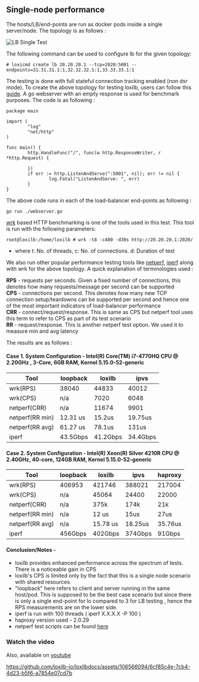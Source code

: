 ## Single-node performance 

The hosts/LB/end-points are run as docker pods inside a single server/node. The topology is as follows :

![LB Single Test](photos/LBSingleTest.png)

The following command can be used to configure lb for the given topology:

```
# loxicmd create lb 20.20.20.1 --tcp=2020:5001 --endpoints=31.31.31.1:1,32.32.32.1:1,33.33.33.1:1
```
The testing is done with full stateful connection tracking enabled (non dsr mode).  To create the above topology for testing loxilb, users can follow this [guide](simple_topo.md). A go webserver with an empty response is used for benchmark purposes. The code is as following :

```
package main

import (
        "log"
        "net/http"
)

func main() {
        http.HandleFunc("/", func(w http.ResponseWriter, r *http.Request) {

        })
        if err := http.ListenAndServe(":5001", nil); err != nil {
                log.Fatal("ListenAndServe: ", err)
        }
}
```
The above code runs in each of the load-balancer end-points as following :

```
go run ./webserver.go
```

[wrk](https://github.com/wg/wrk) based HTTP benchmarking is one of the tools used in this test. This tool is run with the following parameters:

```
root@loxilb:/home/loxilb # wrk -t8 -c400 -d30s http://20.20.20.1:2020/
```
- where t: No. of threads, c: No. of connections. d: Duration of test

We also run other popular performance testing tools like [netperf](https://github.com/HewlettPackard/netperf), [iperf](https://iperf.fr/) along with wrk for the above topology. A quick explanation of terminologies used :

**RPS** - requests per seconds. Given a fixed number of connections, this denotes how many requests/message per second can be supported    
**CPS** - connections per second. This denotes how many new TCP connection setup/teardowns can be supported per second and hence one of the most important indicators of load-balancer performance     
**CRR** - connect/request/response. This is same as CPS but netperf tool uses this term to refer to CPS as part of its test scenario       
**RR** - request/response. This is another netperf test option. We used it to measure min and avg latency   

The results are as follows :

#### Case 1. System Configuration - Intel(R) Core(TM) i7-4770HQ CPU @ 2.20GHz , 3-Core,  6GB RAM, Kernel 5.15.0-52-generic

| Tool  |loopback   |loxilb   |ipvs   |
|---|---|---|---|
|wrk(RPS) |38040| 44833  | 40012  |
|wrk(CPS)| n/a  | 7020  |  6048 |
|netperf(CRR)| n/a| 11674 | 9901|
|netperf(RR min)|12.31 us  |15.2us   |  19.75us  |
|netperf(RR avg)|61.27 us  |78.1us   |  131us  |
|iperf   | 43.5Gbps  |41.2Gbps   | 34.4Gbps  |

#### Case 2. System Configuration - Intel(R) Xeon(R) Silver 4210R CPU @ 2.40GHz, 40-core, 124GB RAM, Kernel 5.15.0-52-generic

| Tool  |loopback   |loxilb   |ipvs   |haproxy   |
|---|---|---|---|---|
|wrk(RPS) |406953| 421746  | 388021  |217004  |
|wrk(CPS)| n/a  | 45064  |  24400 |22000 |
|netperf(CRR)| n/a| 375k | 174k| 21k|
|netperf(RR min)| n/a | 12 us  |15us   |  27us  |
|netperf(RR avg)| n/a | 15.78 us  |18.25us   |  35.76us  |
|iperf   | 456Gbps  |402Gbps   | 374Gbps  |91Gbps  |

#### Conclusion/Notes -   

* loxilb provides enhanced performance across the spectrum of tests.  There is a noticeable gain in CPS
* loxilb's CPS is limited only by the fact that this is a single node scenario with shared resources
* "loopback" here refers to client and server running in the same host/pod. This is supposed to be the best case scenario but since there is only a single end-point for lo compared to 3 for LB testing , hence the RPS measurements are on the lower side.
* iperf is run with 100 threads ( iperf X.X.X.X -P 100 )
* haproxy version used - 2.0.29
* netperf test scripts can be found [here](https://github.com/loxilb-io/loxilb/tree/main/cicd/tcplbcps)

### Watch the video

Also, available on [youtube](https://www.youtube.com/watch?v=MJXcM0x6IeQ)

https://github.com/loxilb-io/loxilbdocs/assets/106566094/6cf85c4e-7cb4-4d23-b5f6-a7854e07cd7b


